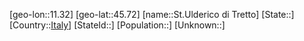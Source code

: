 ﻿---
location: [45.72,11.32]
type: City
tags:
- geo/City


SpocWebEntityId: 34493
isDeleted: false
confidential: public

---
[geo-lon::11.32]
[geo-lat::45.72]
[name::St.Ulderico di Tretto]
[State::]
[Country::[Italy](geo/Continent/Europe/Italy.md)]
[StateId::]
[Population::]
[Unknown::]

